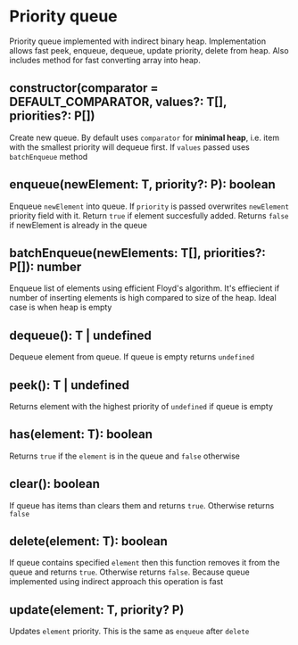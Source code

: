 Priority queue
==============

Priority queue implemented with indirect binary heap. Implementation allows
fast peek, enqueue, dequeue, update priority, delete from heap. Also includes
method for fast converting array into heap.


## constructor(comparator = DEFAULT\_COMPARATOR, values?: T[], priorities?: P[])

Create new queue. By default uses `comparator` for **minimal heap**, i.e. item with
the smallest priority will dequeue first. If `values` passed uses `batchEnqueue`
method


## enqueue(newElement: T, priority?: P): boolean

Enqueue `newElement` into queue. If `priority` is passed overwrites `newElement`
priority field with it. Return `true` if element succesfully added. Returns `false`
if newElement is already in the queue


## batchEnqueue(newElements: T[], priorities?: P[]): number 

Enqueue list of elements using efficient Floyd's algorithm. It's effiecient if
number of inserting elements is high compared to size of the heap. Ideal case is
when heap is empty


## dequeue(): T | undefined

Dequeue element from queue. If queue is empty returns `undefined`


## peek(): T | undefined

Returns element with the highest priority of `undefined` if queue is empty


## has(element: T): boolean

Returns `true` if the `element` is in the queue and `false` otherwise



## clear(): boolean

If queue has items than clears them and returns `true`. Otherwise returns `false`


## delete(element: T): boolean

If queue contains specified `element` then this function removes it from the
queue and returns `true`. Otherwise returns `false`. Because queue implemented
using indirect approach this operation is fast


## update(element: T, priority? P)

Updates `element` priority. This is the same as `enqueue` after `delete` 
